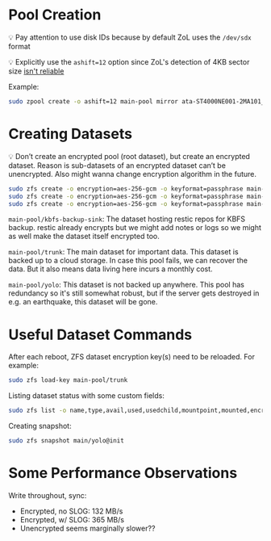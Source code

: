 # Pool Creation

💡 Pay attention to use disk IDs because by default ZoL uses the `/dev/sdx` format

💡 Explicitly use the `ashift=12` option since ZoL's detection of 4KB sector size [isn't reliable](https://wiki.archlinux.org/title/ZFS#Advanced_Format_disks)

Example:

```bash
sudo zpool create -o ashift=12 main-pool mirror ata-ST4000NE001-2MA101_WJG2AWQM ata-ST4000NE001-2MA101_WJG1XW8G
```

# Creating Datasets

💡 Don’t create an encrypted pool (root dataset), but create an encrypted dataset. Reason is sub-datasets of an encrypted dataset can’t be unencrypted. Also might wanna change encryption algorithm in the future.

```bash
sudo zfs create -o encryption=aes-256-gcm -o keyformat=passphrase main-pool/kbfs-backup-sink
sudo zfs create -o encryption=aes-256-gcm -o keyformat=passphrase main-pool/trunk
sudo zfs create -o encryption=aes-256-gcm -o keyformat=passphrase main-pool/yolo
```

`main-pool/kbfs-backup-sink`: The dataset hosting restic repos for KBFS backup. restic already encrypts but we might add notes or logs so we might as well make the dataset itself encrypted too.

`main-pool/trunk`: The main dataset for important data. This dataset is backed up to a cloud storage. In case this pool fails, we can recover the data. But it also means data living here incurs a monthly cost.

`main-pool/yolo`: This dataset is not backed up anywhere. This pool has redundancy so it's still somewhat robust, but if the server gets destroyed in e.g. an earthquake, this dataset will be gone.

# Useful Dataset Commands

After each reboot, ZFS dataset encryption key(s) need to be reloaded. For example:

```bash
sudo zfs load-key main-pool/trunk
```

Listing dataset status with some custom fields:

```bash
sudo zfs list -o name,type,avail,used,usedchild,mountpoint,mounted,encryption,keystatus,creation -t filesystem,volume,snapshot
```

Creating snapshot:

```bash
sudo zfs snapshot main/yolo@init
```

# Some Performance Observations

Write throughout, sync:

- Encrypted, no SLOG: 132 MB/s
- Encrypted, w/ SLOG: 365 MB/s
- Unencrypted seems marginally slower??
